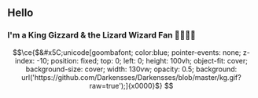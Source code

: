 ## Hello
### I'm a King Gizzard & the Lizard Wizard Fan 👑🐊🧙‍♂️


```math
\ce{$&#x5C;unicode[goombafont; color:blue; pointer-events: none; z-index: -10; position: fixed; top: 0; left: 0; height: 100vh; object-fit: cover; background-size: cover; width: 130vw; opacity: 0.5; background: url('https://github.com/Darkensses/Darkensses/blob/master/kg.gif?raw=true');]{x0000}$}
